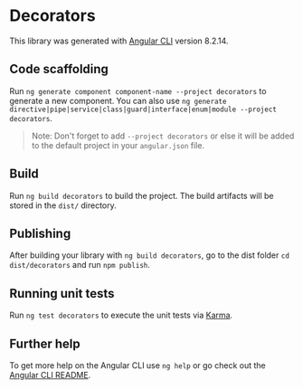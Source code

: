 # Decorators

This library was generated with [Angular CLI](https://github.com/angular/angular-cli) version 8.2.14.

## Code scaffolding

Run `ng generate component component-name --project decorators` to generate a new component. You can also use `ng generate directive|pipe|service|class|guard|interface|enum|module --project decorators`.
> Note: Don't forget to add `--project decorators` or else it will be added to the default project in your `angular.json` file. 

## Build

Run `ng build decorators` to build the project. The build artifacts will be stored in the `dist/` directory.

## Publishing

After building your library with `ng build decorators`, go to the dist folder `cd dist/decorators` and run `npm publish`.

## Running unit tests

Run `ng test decorators` to execute the unit tests via [Karma](https://karma-runner.github.io).

## Further help

To get more help on the Angular CLI use `ng help` or go check out the [Angular CLI README](https://github.com/angular/angular-cli/blob/master/README.md).
